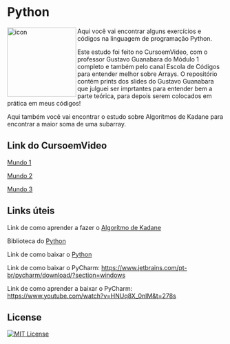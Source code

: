 # Python


<img src="https://techstack-generator.vercel.app/python-icon.svg" alt="icon" align="left" width="160" />

Aqui você vai encontrar alguns exercícios e códigos na linguagem de programação Python.

Este estudo foi feito no CursoemVideo, com o professor Gustavo Guanabara do Módulo 1 completo e também pelo canal Escola de Códigos para entender melhor sobre Arrays. O repositório contém prints dos slides do Gustavo Guanabara que julguei ser imprtantes para entender bem a parte teórica, para depois serem colocados em prática em meus códigos!

Aqui também você vai encontrar o estudo sobre Algorítmos de Kadane para encontrar a maior soma de uma subarray.

## Link do CursoemVideo

<a href= "https://www.cursoemvideo.com/curso/python-3-mundo-1/">Mundo 1</a>

<a href= "https://www.cursoemvideo.com/curso/python-3-mundo-2/">Mundo 2</a>

<a href= "https://www.cursoemvideo.com/curso/python-3-mundo-3/">Mundo 3</a>

## Links úteis

Link de como aprender a fazer o <a href= "https://www.youtube.com/watch?v=ylFB4coxLjQ">Algorítmo de Kadane</a>

Biblioteca do <a href= "https://docs.python.org/3/library/index.html">Python</a>

Link de como baixar o <a href= "https://www.python.org/downloads/">Python</a>

Link de como baixar o PyCharm: https://www.jetbrains.com/pt-br/pycharm/download/?section=windows

Link de como aprender a baixar o PyCharm: https://www.youtube.com/watch?v=HNUq8X_0nlM&t=278s

## License

[![MIT License](https://img.shields.io/badge/License-MIT-%231C003F.svg)](./LICENSE)

